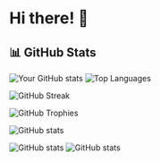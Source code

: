 # Hi there! 👋

## 📊 GitHub Stats

![Your GitHub stats](https://github-readme-stats.vercel.app/api?username=Rume7&show_icons=true&theme=tokyonight&count_private=true)  ![Top Languages](https://github-readme-stats.vercel.app/api/top-langs/?username=Rume7&layout=compact&theme=tokyonight)

![GitHub Streak](https://github-readme-streak-stats.herokuapp.com/?user=Rume7&theme=tokyonight)

![GitHub Trophies](https://github-profile-trophy.vercel.app/?username=Rume7&theme=onedark) 

<!-- Custom colors -->
![GitHub stats](https://github-readme-stats.vercel.app/api?username=Rume7&bg_color=0d1117&text_color=c9d1d9&icon_color=f85149&title_color=58a6ff&show_icons=true)

<!-- Custom rank icon -->
![GitHub stats](https://github-readme-stats.vercel.app/api?username=Rume7&hide=issues&show_icons=true&theme=tokyonight)
![GitHub stats](https://github-readme-stats.vercel.app/api?username=Rume7&show_icons=true&theme=tokyonight&count_private=true&rank_icon=percentile)


<!--
**Rume7/Rume7** is a ✨ _special_ ✨ repository because its `README.md` (this file) appears on your GitHub profile.

Here are some ideas to get you started:

- 🔭 I’m currently working on ...
- 🌱 I’m currently learning ...
- 👯 I’m looking to collaborate on ...
- 🤔 I’m looking for help with ...
- 💬 Ask me about ...
- 📫 How to reach me: ...
- 😄 Pronouns: ...
- ⚡ Fun fact: ...
-->

